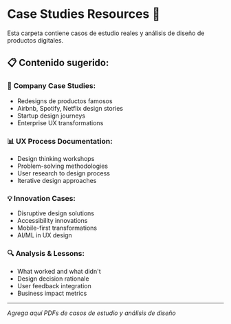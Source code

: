 # Case Studies Resources 📱

Esta carpeta contiene casos de estudio reales y análisis de diseño de productos digitales.

## 📋 Contenido sugerido:

### 🏢 **Company Case Studies:**
- Redesigns de productos famosos
- Airbnb, Spotify, Netflix design stories
- Startup design journeys
- Enterprise UX transformations

### 📊 **UX Process Documentation:**
- Design thinking workshops
- Problem-solving methodologies
- User research to design process
- Iterative design approaches

### 💡 **Innovation Cases:**
- Disruptive design solutions
- Accessibility innovations
- Mobile-first transformations
- AI/ML in UX design

### 🔍 **Analysis & Lessons:**
- What worked and what didn't
- Design decision rationale
- User feedback integration
- Business impact metrics

---
*Agrega aquí PDFs de casos de estudio y análisis de diseño*